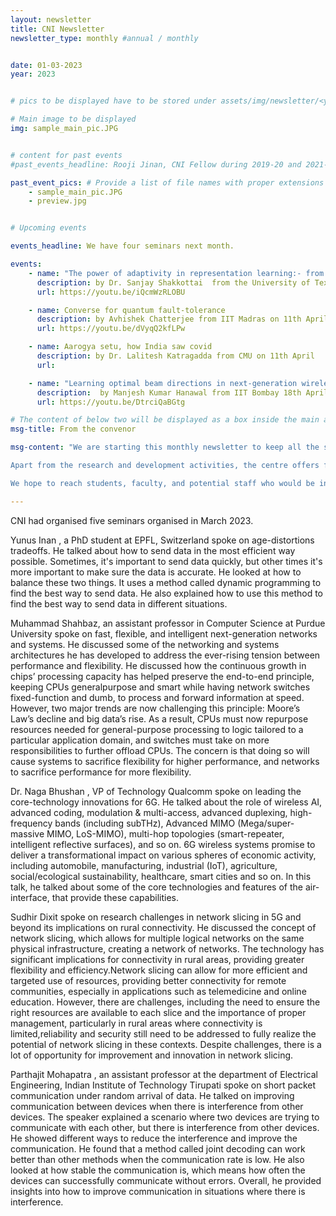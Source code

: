 ```yaml
---
layout: newsletter
title: CNI Newsletter
newsletter_type: monthly #annual / monthly


date: 01-03-2023 
year: 2023


# pics to be displayed have to be stored under assets/img/newsletter/<year>/<month>

# Main image to be displayed
img: sample_main_pic.JPG


# content for past events
#past_events_headline: Rooji Jinan, CNI Fellow during 2019-20 and 2021-22, defended her thesis on March 1, 2023 (Wednesday) at 10 am.

past_event_pics: # Provide a list of file names with proper extensions
    - sample_main_pic.JPG
    - preview.jpg


# Upcoming events

events_headline: We have four seminars next month.

events:
    - name: "The power of adaptivity in representation learning:- from meta-learning to federated learning"
      description: by Dr. Sanjay Shakkottai  from the University of Texas at Austin on 4th April @4pm
      url: https://youtu.be/iQcmWzRLOBU

    - name: Converse for quantum fault-tolerance
      description: by Avhishek Chatterjee from IIT Madras on 11th April @4pm
      url: https://youtu.be/dVyqQ2kfLPw

    - name: Aarogya setu, how India saw covid
      description: by Dr. Lalitesh Katragadda from CMU on 11th April 
      url:

    - name: "Learning optimal beam directions in next-generation wireless networks: A fixed-budget stochastic bandit approach"
      description:  by Manjesh Kumar Hanawal from IIT Bombay 18th April @4pm
      url: https://youtu.be/DtrciQaBGtg

# The content of below two will be displayed as a box inside the main area.
msg-title: From the convenor

msg-content: "We are starting this monthly newsletter to keep all the stakeholders updated on the centre activities. 

Apart from the research and development activities, the centre offers free online courses, scholarship for students working in the relevant areas, organises weekly seminar series, technical workshops, and annual summer schools. 

We hope to reach students, faculty, and potential staff who would be interested in participating in the centre activities. "

---
```


<!-- Main article -->
CNI had organised five seminars organised in March 2023.  
    
Yunus Inan , a PhD student at EPFL, Switzerland spoke on age-distortions tradeoffs. He talked about how to send data in the most efficient way possible. Sometimes, it's important to send data quickly, but other times it's more important to make sure the data is accurate. He looked at how to balance these two things. It uses a method called dynamic programming to find the best way to send data. He also explained how to use this method to find the best way to send data in different situations.
    
Muhammad Shahbaz, an assistant professor in Computer Science at Purdue University spoke on fast, flexible, and intelligent next-generation networks and systems. He discussed some of the networking and systems architectures he has             developed to address the ever-rising tension between  performance and flexibility. He discussed how the continuous growth in chips’ processing capacity has         helped preserve the end-to-end principle, keeping CPUs generalpurpose and smart while having network switches fixed-function and dumb, to process and forward       information at speed. However, two major trends are now challenging this principle: Moore’s Law’s decline and big data’s rise. As a result, CPUs must now           repurpose resources needed for general-purpose processing to logic tailored to a particular application domain, and switches must take on more responsibilities     to further offload CPUs. The concern is that doing  so  will cause systems to sacrifice flexibility for higher performance, and networks to sacrifice               performance for more flexibility.
    
Dr. Naga Bhushan , VP of Technology Qualcomm spoke on leading the core-technology innovations for 6G. He talked about the role of wireless AI, advanced coding, modulation & multi-access, advanced duplexing, high-           frequency bands (including subTHz), Advanced MIMO (Mega/super-massive MIMO, LoS-MIMO), multi-hop topologies (smart-repeater, intelligent reflective surfaces),     and so on. 6G wireless systems promise to deliver a transformational impact on various spheres of economic activity, including automobile, manufacturing,           industrial (IoT), agriculture,  social/ecological sustainability, healthcare, smart cities and so on. In this talk, he talked about some of the core               technologies and features of the air-interface, that provide these capabilities.
    
Sudhir Dixit spoke on research challenges in network slicing in 5G and beyond its implications on rural connectivity. He discussed the concept of network slicing, which allows for multiple logical networks on the same physical infrastructure, creating a network of networks. The technology has significant implications for connectivity in rural areas, providing greater flexibility and efficiency.Network slicing can allow for more efficient and targeted use of resources, providing better connectivity for remote communities, especially in applications such as telemedicine and online education. However, there are challenges, including the need to ensure the right resources are available to each slice and the importance of proper management, particularly in rural areas where connectivity is limited,reliability and security still need to be addressed to fully realize the potential of network slicing in these contexts. Despite challenges, there is a lot of opportunity for improvement and innovation in network slicing.
    
Parthajit Mohapatra , an assistant professor at the department of Electrical Engineering, Indian Institute of Technology Tirupati spoke on short packet communication under random arrival of data. He talked on improving communication between devices when there is interference from other devices. The speaker explained a scenario where two devices are trying to communicate with each other, but there is interference from other devices. He showed different ways to reduce the interference and improve the communication. He found that a method called joint decoding can work better than other methods when the communication rate is low. He also looked at how stable the communication is, which means how often the devices can successfully communicate without errors. Overall, he provided insights into how to improve communication in situations where there is interference.

    
    

